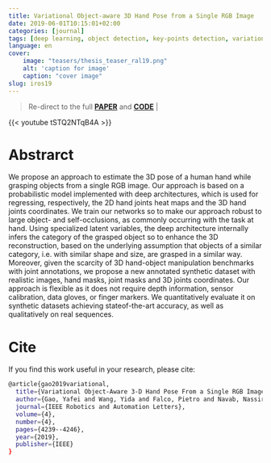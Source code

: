 ```yaml
---
title: Variational Object-aware 3D Hand Pose from a Single RGB Image
date: 2019-06-01T10:15:01+02:00
categories: [journal]
tags: [deep learning, object detection, key-points detection, variational inference, computer vision, tracking, IROS, RAL]
language: en
cover:
    image: "teasers/thesis_teaser_ral19.png"
    alt: 'caption for image'
    caption: "cover image"
slug: iros19
---
```

> Re-direct to the full [**PAPER**](https://ieeexplore.ieee.org/document/8770083) and [**CODE**](https://github.com/wangyida/VO-handpose) |

{{< youtube tSTQ2NTqB4A >}}

# Abstrarct

We propose an approach to estimate the 3D pose of a human hand while grasping objects from a single RGB image.  Our approach is based on a probabilistic model implemented with deep architectures, which is used for regressing, respectively, the 2D hand joints heat maps and the 3D hand joints coordinates.  We train our networks so to make our approach robust to large object- and self-occlusions, as commonly occurring with the task at hand. Using specialized latent variables, the deep architecture internally infers the category of the grasped object so to enhance the 3D reconstruction, based on the underlying assumption that objects of a similar category, i.e. with similar shape and size, are grasped in a similar way. Moreover, given the scarcity of 3D hand-object manipulation benchmarks with joint annotations, we propose a new annotated synthetic dataset with realistic images, hand masks, joint masks and 3D joints coordinates. Our approach is flexible as it does not require depth information, sensor calibration, data gloves, or finger markers.  We quantitatively evaluate it on synthetic datasets achieving stateof-the-art accuracy, as well as qualitatively on real sequences.

# Cite

If you find this work useful in your research, please cite:

```bash
@article{gao2019variational,
  title={Variational Object-Aware 3-D Hand Pose From a Single RGB Image},
  author={Gao, Yafei and Wang, Yida and Falco, Pietro and Navab, Nassir and Tombari, Federico},
  journal={IEEE Robotics and Automation Letters},
  volume={4},
  number={4},
  pages={4239--4246},
  year={2019},
  publisher={IEEE}
}
```
